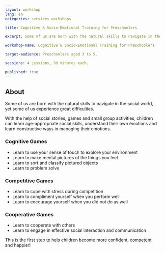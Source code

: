 ```yaml
---
layout: workshop
lang: en
categories: services workshops

title: Cognitive & Socio-Emotional Training for Preschoolers

excerpt: Some of us are born with the natural skills to navigate in the social world, yet some of us experience great difficulties.

workshop-name: Cognitive & Socio-Emotional Training for Preschoolers

target-audience: Preschoolers aged 3 to 5.

sessions: 4 sessions, 90 minutes each.

published: true
---
```


## About
Some of us are born with the natural skills to navigate in the social world, yet some of us experience great difficulties.

With the help of social stories, games and small group activities, children can learn age-appropriate social skills, understand their own emotions and learn constructive ways in managing their emotions.

### Cognitive Games
* Learn to use your sense of touch to explore your environment
* Learn to make mental pictures of the things you feel
* Learn to sort and classify pictured objects
* Learn to problem solve

### Competitive Games
* Learn to cope with stress during competition
* Learn to compliment yourself when you perform well
* Learn to encourage yourself when you did not do as well

### Cooperative Games
* Learn to cooperate with others
* Learn to engage in effective social interaction and communication

This is the first step to help children become more confident, competent and happier!

